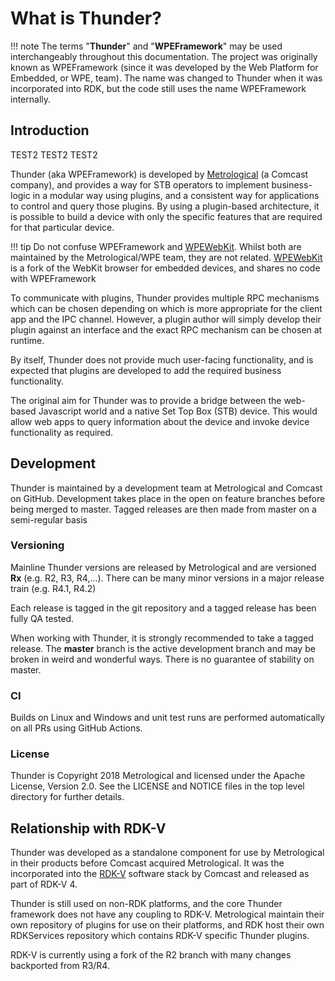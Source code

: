 # What is Thunder?
!!! note
	The terms "**Thunder**" and "**WPEFramework**" may be used interchangeably throughout this documentation. The project was originally known as WPEFramework (since it was developed by the Web Platform for Embedded, or WPE, team).	The name was changed to Thunder when it was incorporated into RDK, but the code still uses the name WPEFramework internally.

## Introduction

TEST2 TEST2 TEST2

Thunder (aka WPEFramework) is developed by [Metrological](https://www.metrological.com/) (a Comcast company), and provides a way for STB operators to implement business-logic in a modular way using plugins, and a consistent way for applications to control and query those plugins. By using a plugin-based architecture, it is possible to build a device with only the specific features that are required for that particular device.

!!! tip
	Do not confuse WPEFramework and [WPEWebKit](https://github.com/WebPlatformForEmbedded/WPEWebKit/). Whilst both are maintained by the Metrological/WPE team, they are not related. [WPEWebKit](https://github.com/WebPlatformForEmbedded/WPEWebKit/) is a fork of the WebKit browser for embedded devices, and shares no code with WPEFramework

To communicate with plugins, Thunder provides multiple RPC mechanisms which can be chosen depending on which is more appropriate for the client app and the IPC channel. However, a plugin author will simply develop their plugin against an interface and the exact RPC mechanism can be chosen at runtime.

By itself, Thunder does not provide much user-facing functionality, and is expected that plugins are developed to add the required business functionality.

The original aim for Thunder was to provide a bridge between the web-based Javascript world and a native Set Top Box (STB) device. This would allow web apps to query information about the device and invoke device functionality as required.

## Development

Thunder is maintained by a development team at Metrological and Comcast on GitHub. Development takes place in the open on feature branches before being merged to master. Tagged releases are then made from master on a semi-regular basis

### Versioning

Mainline Thunder versions are released by Metrological and are versioned **Rx** (e.g. R2, R3, R4,...). There can be many minor versions in a major release train (e.g. R4.1, R4.2)

Each release is tagged in the git repository and a tagged release has been fully QA tested.

When working with Thunder, it is strongly recommended to take a tagged release. The **master** branch is the active development branch and may be broken in weird and wonderful ways. There is no guarantee of stability on master.

### CI
Builds on Linux and Windows and unit test runs are performed automatically on all PRs using GitHub Actions.

### License

Thunder is Copyright 2018 Metrological and licensed under the Apache License, Version 2.0. See the LICENSE and NOTICE files in the top level directory for further details.

## Relationship with RDK-V

Thunder was developed as a standalone component for use by Metrological in their products before Comcast acquired Metrological. It was the incorporated into the [RDK-V](https://rdkcentral.com/) software stack by Comcast and released as part of RDK-V 4.

Thunder is still used on non-RDK platforms, and the core Thunder framework does not have any coupling to RDK-V. Metrological maintain their own repository of plugins for use on their platforms, and RDK host their own RDKServices repository which contains RDK-V specific Thunder plugins.

RDK-V is currently using a fork of the R2 branch with many changes backported from R3/R4.
